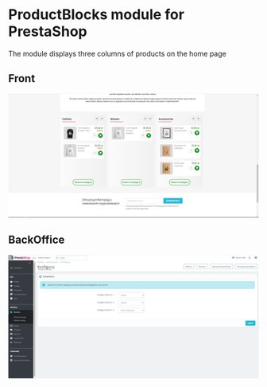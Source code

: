 # ProductBlocks module for PrestaShop

The module displays three columns of products on the home page

## Front

![sc1](./.md/sc1.png?raw=true "Title")

## BackOffice

![sc2](./.md/sc2.png?raw=true "Title") 
